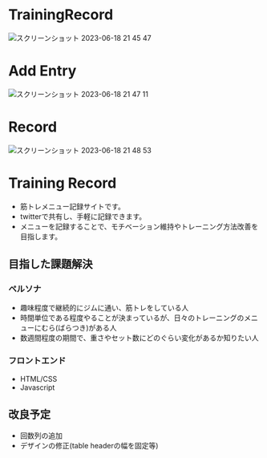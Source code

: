 # TrainingRecord
![スクリーンショット 2023-06-18 21 45 47](https://github.com/SomaTomita/TrainingRecord/assets/134721775/4c39b7de-34b2-4ec7-a45b-956deaa3f081)
# Add Entry
![スクリーンショット 2023-06-18 21 47 11](https://github.com/SomaTomita/TrainingRecord/assets/134721775/2cebe215-6fd7-4db5-8d4b-184f107d5dd7)
# Record
![スクリーンショット 2023-06-18 21 48 53](https://github.com/SomaTomita/TrainingRecord/assets/134721775/90a005a6-1736-468d-b5e8-83bbbbbc4d6c)



# Training Record
 - 筋トレメニュー記録サイトです。
 - twitterで共有し、手軽に記録できます。
 - メニューを記録することで、モチベーション維持やトレーニング方法改善を目指します。

## 目指した課題解決
  ### ペルソナ
- 趣味程度で継続的にジムに通い、筋トレをしている人
- 時間単位である程度やることが決まっているが、日々のトレーニングのメニューにむら(ばらつき)がある人
- 数週間程度の期間で、重さやセット数にどのぐらい変化があるか知りたい人

### フロントエンド
- HTML/CSS
- Javascript

## 改良予定
- 回数列の追加
- デザインの修正(table headerの幅を固定等)
